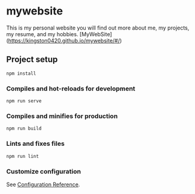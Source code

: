 # mywebsite
This is my personal website you will find out more about me, my projects, my resume, and my hobbies.
[MyWebSite] (https://kingston0420.github.io/mywebsite/#/)

## Project setup
```
npm install
```

### Compiles and hot-reloads for development
```
npm run serve
```

### Compiles and minifies for production
```
npm run build
```

### Lints and fixes files
```
npm run lint
```

### Customize configuration
See [Configuration Reference](https://cli.vuejs.org/config/).
